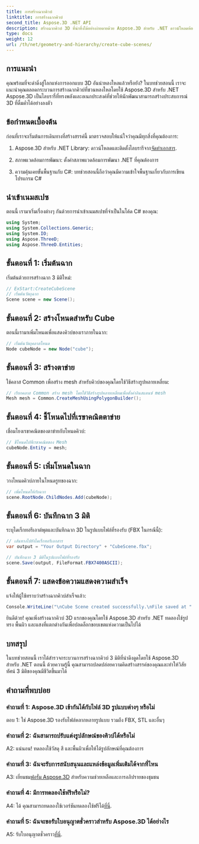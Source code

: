 ```yaml
---
title: การสร้างฉากคิวบ์
linktitle: การสร้างฉากคิวบ์
second_title: Aspose.3D .NET API
description: สร้างฉากคิวบ์ 3D ที่น่าทึ่งได้อย่างง่ายดายด้วย Aspose.3D สำหรับ .NET ดาวน์โหลดห้องสมุด ทำตามคำแนะนำทีละขั้นตอนของเรา และปลดปล่อย
type: docs
weight: 12
url: /th/net/geometry-and-hierarchy/create-cube-scenes/
---
```

## การแนะนำ

คุณพร้อมที่จะดำดิ่งสู่โลกแห่งการออกแบบ 3D อันน่าหลงใหลแล้วหรือยัง? ในบทช่วยสอนนี้ เราจะแนะนำคุณตลอดกระบวนการสร้างฉากคิวบ์ที่ชวนหลงใหลโดยใช้ Aspose.3D สำหรับ .NET Aspose.3D เป็นไลบรารี่ที่ทรงพลังและอเนกประสงค์ที่ช่วยให้นักพัฒนาสามารถสร้างประสบการณ์ 3D ที่ดื่มด่ำได้อย่างลงตัว

## ข้อกำหนดเบื้องต้น

ก่อนที่เราจะเริ่มต้นการเดินทางที่สร้างสรรค์นี้ มาตรวจสอบให้แน่ใจว่าคุณมีทุกสิ่งที่คุณต้องการ:

1.  Aspose.3D สำหรับ .NET Library: ดาวน์โหลดและติดตั้งไลบรารีจาก[จัดทำเอกสาร](https://reference.aspose.com/3d/net/).

2. สภาพแวดล้อมการพัฒนา: ตั้งค่าสภาพแวดล้อมการพัฒนา .NET ที่คุณต้องการ

3. ความคุ้นเคยขั้นพื้นฐานกับ C#: บทช่วยสอนนี้ถือว่าคุณมีความเข้าใจพื้นฐานเกี่ยวกับการเขียนโปรแกรม C#

## นำเข้าเนมสเปซ

ตอนนี้ เรามาเริ่มเรื่องต่างๆ กันด้วยการนำเข้าเนมสเปซที่จำเป็นในโค้ด C# ของคุณ:

```csharp
using System;
using System.Collections.Generic;
using System.IO;
using Aspose.ThreeD;
using Aspose.ThreeD.Entities;
```

## ขั้นตอนที่ 1: เริ่มต้นฉาก

เริ่มต้นด้วยการสร้างฉาก 3 มิติใหม่:

```csharp
// ExStart:CreateCubeScene
// เริ่มต้นวัตถุฉาก
Scene scene = new Scene();
```

## ขั้นตอนที่ 2: สร้างโหนดสำหรับ Cube

ตอนนี้เรามาเพิ่มโหนดเพื่อแสดงคิวบ์ของเราภายในฉาก:

```csharp
// เริ่มต้นวัตถุคลาสโหนด
Node cubeNode = new Node("cube");
```

## ขั้นตอนที่ 3: สร้างตาข่าย

ใช้คลาส Common เพื่อสร้าง mesh สำหรับคิวบ์ของคุณโดยใช้วิธีสร้างรูปหลายเหลี่ยม:

```csharp
// เรียกคลาส Common สร้าง mesh โดยใช้วิธีสร้างรูปหลายเหลี่ยมเพื่อตั้งค่าอินสแตนซ์ mesh
Mesh mesh = Common.CreateMeshUsingPolygonBuilder();
```

## ขั้นตอนที่ 4: ชี้โหนดไปที่เรขาคณิตตาข่าย

เชื่อมโยงเรขาคณิตของตาข่ายกับโหนดคิวบ์:

```csharp
// ชี้โหนดไปที่เรขาคณิตของ Mesh
cubeNode.Entity = mesh;
```

## ขั้นตอนที่ 5: เพิ่มโหนดในฉาก

วางโหนดคิวบ์ภายในโหนดรูทของฉาก:

```csharp
// เพิ่มโหนดให้กับฉาก
scene.RootNode.ChildNodes.Add(cubeNode);
```

## ขั้นตอนที่ 6: บันทึกฉาก 3 มิติ

ระบุไดเร็กทอรีเอาต์พุตและบันทึกฉาก 3D ในรูปแบบไฟล์ที่รองรับ (FBX ในกรณีนี้):

```csharp
// เส้นทางไปยังไดเร็กทอรีเอกสาร
var output = "Your Output Directory" + "CubeScene.fbx";

// บันทึกฉาก 3 มิติในรูปแบบไฟล์ที่รองรับ
scene.Save(output, FileFormat.FBX7400ASCII);
```

## ขั้นตอนที่ 7: แสดงข้อความแสดงความสำเร็จ

แจ้งให้ผู้ใช้ทราบว่าสร้างฉากคิวบ์สำเร็จแล้ว:

```csharp
Console.WriteLine("\nCube Scene created successfully.\nFile saved at " + output);
```

ยินดีด้วย! คุณเพิ่งสร้างฉากคิวบ์ 3D แรกของคุณโดยใช้ Aspose.3D สำหรับ .NET ทดลองใช้รูปทรง พื้นผิว และแสงที่แตกต่างกันเพื่อปลดล็อกขอบเขตแห่งความเป็นไปได้

## บทสรุป

ในบทช่วยสอนนี้ เราได้สำรวจกระบวนการสร้างฉากคิวบ์ 3 มิติที่น่าดึงดูดโดยใช้ Aspose.3D สำหรับ .NET ตอนนี้ ด้วยความรู้นี้ คุณสามารถปลดปล่อยความคิดสร้างสรรค์ของคุณและทำให้วิสัยทัศน์ 3 มิติของคุณมีชีวิตขึ้นมาได้

## คำถามที่พบบ่อย

### คำถามที่ 1: Aspose.3D เข้ากันได้กับไฟล์ 3D รูปแบบต่างๆ หรือไม่

ตอบ 1: ใช่ Aspose.3D รองรับไฟล์หลากหลายรูปแบบ รวมถึง FBX, STL และอื่นๆ

### คำถามที่ 2: ฉันสามารถปรับแต่งรูปลักษณ์ของคิวบ์ได้หรือไม่

A2: แน่นอน! ทดลองใช้วัสดุ สี และพื้นผิวเพื่อให้ได้รูปลักษณ์ที่คุณต้องการ

### คำถามที่ 3: ฉันจะรับการสนับสนุนและแหล่งข้อมูลเพิ่มเติมได้จากที่ไหน

 A3: เยี่ยมชม[ฟอรั่ม Aspose.3D](https://forum.aspose.com/c/3d/18) สำหรับความช่วยเหลือและการอภิปรายของชุมชน

### คำถามที่ 4: มีการทดลองใช้ฟรีหรือไม่?

 A4: ได้ คุณสามารถทดลองใช้เวอร์ชันทดลองใช้ฟรีได้[ที่นี่](https://releases.aspose.com/).

### คำถามที่ 5: ฉันจะขอรับใบอนุญาตชั่วคราวสำหรับ Aspose.3D ได้อย่างไร

 A5: รับใบอนุญาตชั่วคราว[ที่นี่](https://purchase.aspose.com/temporary-license/).